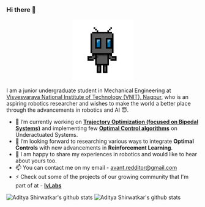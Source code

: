 ### Hi there 👋

<!--
**aditya-shirwatkar/aditya-shirwatkar** is a ✨ _special_ ✨ repository because its `README.md` (this file) appears on your GitHub profile.
-->
<p align="center"><img src="https://github.com/aditya-shirwatkar/aditya-shirwatkar/blob/master/me.gif"></p>

I am a junior undergraduate student in Mechanical Engineering at [Visvesvaraya National Institute of Technology (VNIT), Nagpur](http://vnit.ac.in/), who is an aspiring robotics researcher and wishes to make the world a better place through the advancements in robotics and AI :innocent:.

- 🔭 I’m currently working on [**Trajectory Optimization (focused on Bipedal Systems)**](https://github.com/IvLabs/biped_trajectory_optimization) and implementing few [**Optimal Control algorithms**](https://github.com/aditya-shirwatkar/UnderactuatedRobotics) on Underactuated Systems.
- 🌱 I’m looking forward to researching various ways to integrate **Optimal Controls** with new advancements in **Reinforcement Learning**.
- 💬 I am happy to share my experiences in robotics and would like to hear about yours too.
- 📫 You can contact me on my email - avant.redditor@gmail.com
- ⚡ Check out some of the projects of our growing community that I'm part of at - [**IvLabs**](https://www.ivlabs.in/) 
<!-- - 👯 I’m looking to collaborate on ... 
- 🤔 I’m looking for help with ... 
- 💬 Ask me about ... -->

![Aditya Shirwatkar's github stats](https://github-readme-stats.vercel.app/api?username=aditya-shirwatkar&show_icons=true&include_all_commits=true)
![Aditya Shirwatkar's github stats](https://github-readme-stats.vercel.app/api/top-langs/?username=aditya-shirwatkar&layout=compact)
